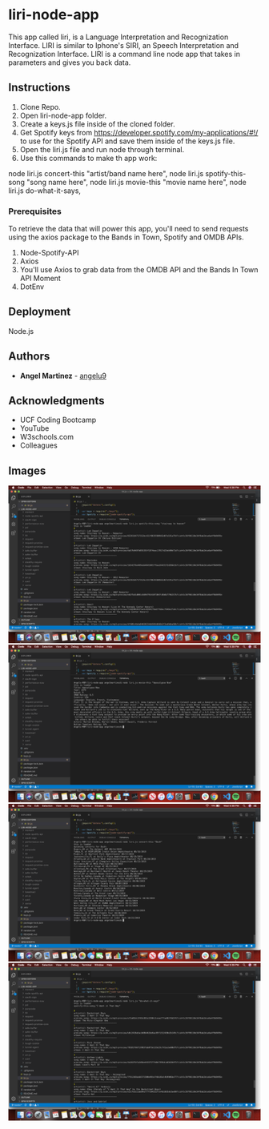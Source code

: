 # liri-node-app

This app called liri, is a Language Interpretation and Recognization Interface. LIRI is similar to Iphone's SIRI, an Speech Interpretation and Recognization Interface. LIRI is a command line node app that takes in parameters and gives you back data. 

## Instructions

1. Clone Repo.
2. Open liri-node-app folder.
3. Create a keys.js file inside of the cloned folder.
4. Get Spotify keys from https://developer.spotify.com/my-applications/#!/ to use for the Spotify API and save them inside of the keys.js file.
5. Open the liri.js file and run node through terminal.
6. Use this commands to make th app work:

node liri.js concert-this "artist/band name here",
node liri.js spotify-this-song "song name here",
node liri.js movie-this "movie name here",
node liri.js do-what-it-says,


### Prerequisites

To retrieve the data that will power this app, you'll need to send requests using the axios package to the Bands in Town, Spotify and OMDB APIs.

1. Node-Spotify-API
2. Axios
3. You'll use Axios to grab data from the OMDB API and the Bands In Town API
Moment
4. DotEnv


## Deployment

Node.js


## Authors

* **Angel Martinez** - [angelu9](https://github.com/angelu9)


## Acknowledgments

* UCF Coding Bootcamp
* YouTube
* W3schools.com 
* Colleagues


## Images

![spotify-this-song](images/spotify-this.png)
![movie-this](images/movie-this.png)
![concert-this](images/concert-this.png)
![do-what-it-says](images/dowhatitsays.png)


